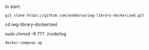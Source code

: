 to start:

```
git clone https://github.com/anddorua/iwg-library-dockerized.git
```

cd iwg-library-dockerized

sudo chmod -R 777 ./code/log


```
docker-compose up
```

